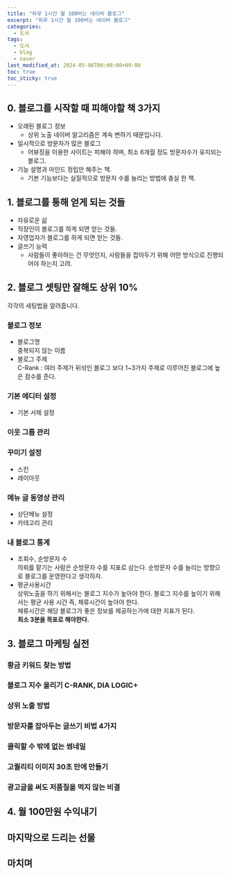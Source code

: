 ```yaml
---
title: "하루 1시간 월 100버는 네이버 블로그"
excerpt: "하루 1시간 월 100버는 네이버 블로그"
categories:
  - 도서
tags:
  - 도서
  - blog
  - naver
last_modified_at: 2024-05-06T00:00:00+09:00
toc: true
toc_sticky: true
---
```


## 0. 블로그를 시작할 때 피해야할 책 3가지

- 오래된 블로그 정보
  - 상위 노출 네이버 알고리즘은 계속 변하기 때문입니다.
- 일시적으로 방문자가 많은 블로그
  - 어뷰징을 이용한 사이트는 피해야 하며, 최소 6개월 정도 방문자수가 유지되는 블로그.
- 기능 설명과 마인드 정립만 해주는 책.
  - 기본 기능보다는 실질적으로 방문자 수를 늘리는 방법에 충실 한 책.

## 1. 블로그를 통해 얻게 되는 것들

- 자유로운 삶
- 직장인이 블로그를 하게 되면 얻는 것들.
- 자영업자가 블로그를 하게 되면 얻는 것들.
- 글쓰기 능력
  - 사람들이 좋아하는 건 무엇인지, 사람들을 잡아두기 위해 어떤 방식으로 진행되어야 하는지 고려.

## 2. 블로그 셋팅만 잘해도 상위 10%

각각의 세팅법을 알려줍니다.

### 블로그 정보

- 블로그명  
  중복되지 않는 이름
- 블로그 주제  
  C-Rank : 여러 주제가 뒤섞인 블로그 보다 1~3가지 주제로 이루어진 블로그에 높은 점수를 준다.

### 기본 에디터 설정

- 기본 서체 설정

### 이웃 그룹 관리

### 꾸미기 설정

- 스킨
- 레이아웃

### 메뉴 글 동영상 관리

- 상단메뉴 설정
- 카테고리 관리

### 내 블로그 통계

- 조회수, 순방문자 수  
  의뢰를 맡기는 사람은 순방문자 수를 지표로 삼는다. 순방문자 수를 늘리는 방향으로 블로그를 운영한다고 생각하자.
- 평균사용시간  
  상위노출을 하기 위해서는 블로그 지수가 높아야 한다. 블로그 지수를 높이기 위해서는 평균 사용 시간 즉, 체류시간이 높아야 한다.  
  체류시간은 해당 블로그가 좋은 정보를 제공하는가에 대한 지표가 된다.  
  **최소 3분을 목표로 해야한다.**

## 3. 블로그 마케팅 실전

### 황금 키워드 찾는 방법

### 블로그 지수 올리기 C-RANK, DIA LOGIC+

### 상위 노출 방법

### 방문자를 잡아두는 글쓰기 비법 4가지

### 클릭할 수 밖에 없는 썸네일

### 고퀄리티 이미지 30초 만에 만들기

### 광고글을 써도 저품질을 먹지 않는 비결

## 4. 월 100만원 수익내기

## 마지막으로 드리는 선물

## 마치며
